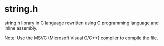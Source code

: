 # string.h
string.h library in C language rewritten using C programming language and inline assembly.

Note: Use the MSVC (Microsoft Visual C/C++) compiler to compile the file.
